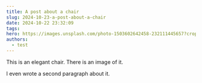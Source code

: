 ```yaml
---
title: A post about a chair
slug: 2024-10-23-a-post-about-a-chair
date: 2024-10-22 23:32:09
tags: 
hero: https://images.unsplash.com/photo-1503602642458-232111445657?crop=entropy&cs=tinysrgb&fit=max&fm=jpg&ixid=M3w2Njc4MTJ8MHwxfHNlYXJjaHwxfHxjaGFpcnxlbnwwfHx8fDE3Mjk2NTQyODd8MA&ixlib=rb-4.0.3&q=80&w=1080
authors:
  - test
---
```


This is an elegant chair.  There is an image of it.

I even wrote a second paragraph about it.